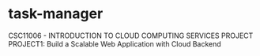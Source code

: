 # task-manager
 CSC11006​ - INTRODUCTION TO CLOUD COMPUTING SERVICES PROJECT PROJECT1: Build a Scalable Web Application with Cloud Backend
